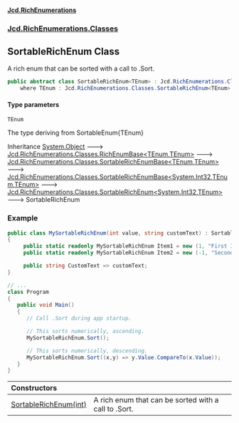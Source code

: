 #### [Jcd.RichEnumerations](index.md 'index')
### [Jcd.RichEnumerations.Classes](Jcd.RichEnumerations.Classes.md 'Jcd.RichEnumerations.Classes')

## SortableRichEnum<TEnum> Class

A rich enum that can be sorted with a call to .Sort.

```csharp
public abstract class SortableRichEnum<TEnum> : Jcd.RichEnumerations.Classes.SortableRichEnum<int, TEnum>
    where TEnum : Jcd.RichEnumerations.Classes.SortableRichEnum<TEnum>
```
#### Type parameters

<a name='Jcd.RichEnumerations.Classes.SortableRichEnum_TEnum_.TEnum'></a>

`TEnum`

The type deriving from SortableEnum{TEnum}

Inheritance [System.Object](https://docs.microsoft.com/en-us/dotnet/api/System.Object 'System.Object') &#129106; [Jcd.RichEnumerations.Classes.RichEnumBase&lt;](Jcd.RichEnumerations.Classes.RichEnumBase_TEnumeration,TEnumeratedItem_.md 'Jcd.RichEnumerations.Classes.RichEnumBase<TEnumeration,TEnumeratedItem>')[TEnum](Jcd.RichEnumerations.Classes.SortableRichEnum_TEnum_.md#Jcd.RichEnumerations.Classes.SortableRichEnum_TEnum_.TEnum 'Jcd.RichEnumerations.Classes.SortableRichEnum<TEnum>.TEnum')[,](Jcd.RichEnumerations.Classes.RichEnumBase_TEnumeration,TEnumeratedItem_.md 'Jcd.RichEnumerations.Classes.RichEnumBase<TEnumeration,TEnumeratedItem>')[TEnum](Jcd.RichEnumerations.Classes.SortableRichEnum_TEnum_.md#Jcd.RichEnumerations.Classes.SortableRichEnum_TEnum_.TEnum 'Jcd.RichEnumerations.Classes.SortableRichEnum<TEnum>.TEnum')[&gt;](Jcd.RichEnumerations.Classes.RichEnumBase_TEnumeration,TEnumeratedItem_.md 'Jcd.RichEnumerations.Classes.RichEnumBase<TEnumeration,TEnumeratedItem>') &#129106; [Jcd.RichEnumerations.Classes.SortableRichEnumBase&lt;](Jcd.RichEnumerations.Classes.SortableRichEnumBase_TEnumeration,TEnumeratedItem_.md 'Jcd.RichEnumerations.Classes.SortableRichEnumBase<TEnumeration,TEnumeratedItem>')[TEnum](Jcd.RichEnumerations.Classes.SortableRichEnum_TEnum_.md#Jcd.RichEnumerations.Classes.SortableRichEnum_TEnum_.TEnum 'Jcd.RichEnumerations.Classes.SortableRichEnum<TEnum>.TEnum')[,](Jcd.RichEnumerations.Classes.SortableRichEnumBase_TEnumeration,TEnumeratedItem_.md 'Jcd.RichEnumerations.Classes.SortableRichEnumBase<TEnumeration,TEnumeratedItem>')[TEnum](Jcd.RichEnumerations.Classes.SortableRichEnum_TEnum_.md#Jcd.RichEnumerations.Classes.SortableRichEnum_TEnum_.TEnum 'Jcd.RichEnumerations.Classes.SortableRichEnum<TEnum>.TEnum')[&gt;](Jcd.RichEnumerations.Classes.SortableRichEnumBase_TEnumeration,TEnumeratedItem_.md 'Jcd.RichEnumerations.Classes.SortableRichEnumBase<TEnumeration,TEnumeratedItem>') &#129106; [Jcd.RichEnumerations.Classes.SortableRichEnumBase&lt;](Jcd.RichEnumerations.Classes.SortableRichEnumBase_TValue,TEnumeration,TEnumeratedItem_.md 'Jcd.RichEnumerations.Classes.SortableRichEnumBase<TValue,TEnumeration,TEnumeratedItem>')[System.Int32](https://docs.microsoft.com/en-us/dotnet/api/System.Int32 'System.Int32')[,](Jcd.RichEnumerations.Classes.SortableRichEnumBase_TValue,TEnumeration,TEnumeratedItem_.md 'Jcd.RichEnumerations.Classes.SortableRichEnumBase<TValue,TEnumeration,TEnumeratedItem>')[TEnum](Jcd.RichEnumerations.Classes.SortableRichEnum_TEnum_.md#Jcd.RichEnumerations.Classes.SortableRichEnum_TEnum_.TEnum 'Jcd.RichEnumerations.Classes.SortableRichEnum<TEnum>.TEnum')[,](Jcd.RichEnumerations.Classes.SortableRichEnumBase_TValue,TEnumeration,TEnumeratedItem_.md 'Jcd.RichEnumerations.Classes.SortableRichEnumBase<TValue,TEnumeration,TEnumeratedItem>')[TEnum](Jcd.RichEnumerations.Classes.SortableRichEnum_TEnum_.md#Jcd.RichEnumerations.Classes.SortableRichEnum_TEnum_.TEnum 'Jcd.RichEnumerations.Classes.SortableRichEnum<TEnum>.TEnum')[&gt;](Jcd.RichEnumerations.Classes.SortableRichEnumBase_TValue,TEnumeration,TEnumeratedItem_.md 'Jcd.RichEnumerations.Classes.SortableRichEnumBase<TValue,TEnumeration,TEnumeratedItem>') &#129106; [Jcd.RichEnumerations.Classes.SortableRichEnum&lt;](Jcd.RichEnumerations.Classes.SortableRichEnum_TValue,TEnum_.md 'Jcd.RichEnumerations.Classes.SortableRichEnum<TValue,TEnum>')[System.Int32](https://docs.microsoft.com/en-us/dotnet/api/System.Int32 'System.Int32')[,](Jcd.RichEnumerations.Classes.SortableRichEnum_TValue,TEnum_.md 'Jcd.RichEnumerations.Classes.SortableRichEnum<TValue,TEnum>')[TEnum](Jcd.RichEnumerations.Classes.SortableRichEnum_TEnum_.md#Jcd.RichEnumerations.Classes.SortableRichEnum_TEnum_.TEnum 'Jcd.RichEnumerations.Classes.SortableRichEnum<TEnum>.TEnum')[&gt;](Jcd.RichEnumerations.Classes.SortableRichEnum_TValue,TEnum_.md 'Jcd.RichEnumerations.Classes.SortableRichEnum<TValue,TEnum>') &#129106; SortableRichEnum<TEnum>

### Example

```csharp
public class MySortableRichEnum(int value, string customText) : SortableRichEnum<MySortableRichEnum>(value)
{
     public static readonly MySortableRichEnum Item1 = new (1, "First Item");
     public static readonly MySortableRichEnum Item2 = new (-1, "Second Item");

     public string CustomText => customText;
}

// ...
class Program
{
   public void Main()
   {
      // Call .Sort during app startup.

      // This sorts numerically, ascending.
      MySortableRichEnum.Sort();

      // This sorts numerically, descending.
      MySortableRichEnum.Sort((x,y) => y.Value.CompareTo(x.Value));
   }
}
```

| Constructors | |
| :--- | :--- |
| [SortableRichEnum(int)](Jcd.RichEnumerations.Classes.SortableRichEnum_TEnum_.SortableRichEnum(int).md 'Jcd.RichEnumerations.Classes.SortableRichEnum<TEnum>.SortableRichEnum(int)') | A rich enum that can be sorted with a call to .Sort. |
